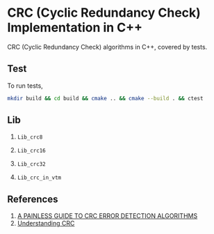 # CRC (Cyclic Redundancy Check) Implementation in C++

CRC (Cyclic Redundancy Check) algorithms in C++, covered by tests.

## Test

To run tests,

```bash
mkdir build && cd build && cmake .. && cmake --build . && ctest
```

## Lib

1. ``Lib_crc8``

2. ``Lib_crc16``

3. ``Lib_crc32``

4. ``Lib_crc_in_vtm``

## References

1. [A PAINLESS GUIDE TO CRC ERROR DETECTION ALGORITHMS](http://www.ross.net/crc/download/crc_v3.txt)
2. [Understanding CRC](http://www.sunshine2k.de/articles/coding/crc/understanding_crc.html)
